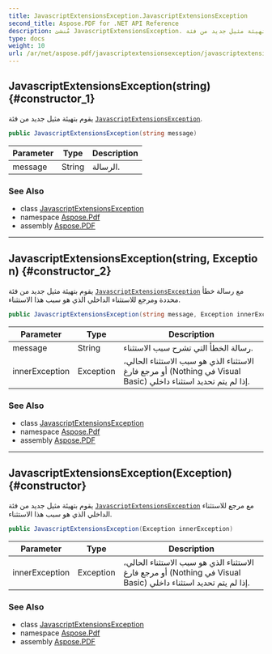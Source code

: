 ```yaml
---
title: JavascriptExtensionsException.JavascriptExtensionsException
second_title: Aspose.PDF for .NET API Reference
description: مُنشئ JavascriptExtensionsException. يقوم بتهيئة مثيل جديد من فئة JavascriptExtensionsException
type: docs
weight: 10
url: /ar/net/aspose.pdf/javascriptextensionsexception/javascriptextensionsexception/
---
```

## JavascriptExtensionsException(string) {#constructor_1}

يقوم بتهيئة مثيل جديد من فئة [`JavascriptExtensionsException`](../).

```csharp
public JavascriptExtensionsException(string message)
```

| Parameter | Type | Description |
| --- | --- | --- |
| message | String | الرسالة. |

### See Also

* class [JavascriptExtensionsException](../)
* namespace [Aspose.Pdf](../../../aspose.pdf/)
* assembly [Aspose.PDF](../../../)

---

## JavascriptExtensionsException(string, Exception) {#constructor_2}

يقوم بتهيئة مثيل جديد من فئة [`JavascriptExtensionsException`](../) مع رسالة خطأ محددة ومرجع للاستثناء الداخلي الذي هو سبب هذا الاستثناء.

```csharp
public JavascriptExtensionsException(string message, Exception innerException)
```

| Parameter | Type | Description |
| --- | --- | --- |
| message | String | رسالة الخطأ التي تشرح سبب الاستثناء. |
| innerException | Exception | الاستثناء الذي هو سبب الاستثناء الحالي، أو مرجع فارغ (Nothing في Visual Basic) إذا لم يتم تحديد استثناء داخلي. |

### See Also

* class [JavascriptExtensionsException](../)
* namespace [Aspose.Pdf](../../../aspose.pdf/)
* assembly [Aspose.PDF](../../../)

---

## JavascriptExtensionsException(Exception) {#constructor}

يقوم بتهيئة مثيل جديد من فئة [`JavascriptExtensionsException`](../) مع مرجع للاستثناء الداخلي الذي هو سبب هذا الاستثناء.

```csharp
public JavascriptExtensionsException(Exception innerException)
```

| Parameter | Type | Description |
| --- | --- | --- |
| innerException | Exception | الاستثناء الذي هو سبب الاستثناء الحالي، أو مرجع فارغ (Nothing في Visual Basic) إذا لم يتم تحديد استثناء داخلي. |

### See Also

* class [JavascriptExtensionsException](../)
* namespace [Aspose.Pdf](../../../aspose.pdf/)
* assembly [Aspose.PDF](../../../)